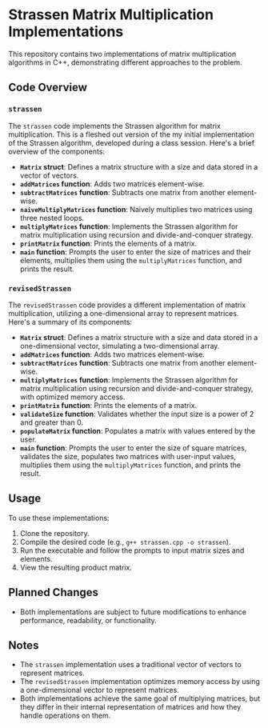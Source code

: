# Strassen Matrix Multiplication Implementations

This repository contains two implementations of matrix multiplication algorithms in C++, demonstrating different approaches to the problem.

## Code Overview

### `strassen`

The `strassen` code implements the Strassen algorithm for matrix multiplication. This is a fleshed out version of the my initial implementation of the Strassen algorithm, developed during a class session. 
Here's a brief overview of the components:

- **`Matrix` struct**: Defines a matrix structure with a size and data stored in a vector of vectors.
- **`addMatrices` function**: Adds two matrices element-wise.
- **`subtractMatrices` function**: Subtracts one matrix from another element-wise.
- **`naiveMultiplyMatrices` function**: Naively multiplies two matrices using three nested loops.
- **`multiplyMatrices` function**: Implements the Strassen algorithm for matrix multiplication using recursion and divide-and-conquer strategy.
- **`printMatrix` function**: Prints the elements of a matrix.
- **`main` function**: Prompts the user to enter the size of matrices and their elements, multiplies them using the `multiplyMatrices` function, and prints the result.

### `revisedStrassen`

The `revisedStrassen` code provides a different implementation of matrix multiplication, utilizing a one-dimensional array to represent matrices. Here's a summary of its components:

- **`Matrix` struct**: Defines a matrix structure with a size and data stored in a one-dimensional vector, simulating a two-dimensional array.
- **`addMatrices` function**: Adds two matrices element-wise.
- **`subtractMatrices` function**: Subtracts one matrix from another element-wise.
- **`multiplyMatrices` function**: Implements the Strassen algorithm for matrix multiplication using recursion and divide-and-conquer strategy, with optimized memory access.
- **`printMatrix` function**: Prints the elements of a matrix.
- **`validateSize` function**: Validates whether the input size is a power of 2 and greater than 0.
- **`populateMatrix` function**: Populates a matrix with values entered by the user.
- **`main` function**: Prompts the user to enter the size of square matrices, validates the size, populates two matrices with user-input values, multiplies them using the `multiplyMatrices` function, and prints the result.

## Usage

To use these implementations:

1. Clone the repository.
2. Compile the desired code (e.g., `g++ strassen.cpp -o strassen`).
3. Run the executable and follow the prompts to input matrix sizes and elements.
4. View the resulting product matrix.

## Planned Changes

- Both implementations are subject to future modifications to enhance performance, readability, or functionality.

## Notes

- The `strassen` implementation uses a traditional vector of vectors to represent matrices.
- The `revisedStrassen` implementation optimizes memory access by using a one-dimensional vector to represent matrices.
- Both implementations achieve the same goal of multiplying matrices, but they differ in their internal representation of matrices and how they handle operations on them.
